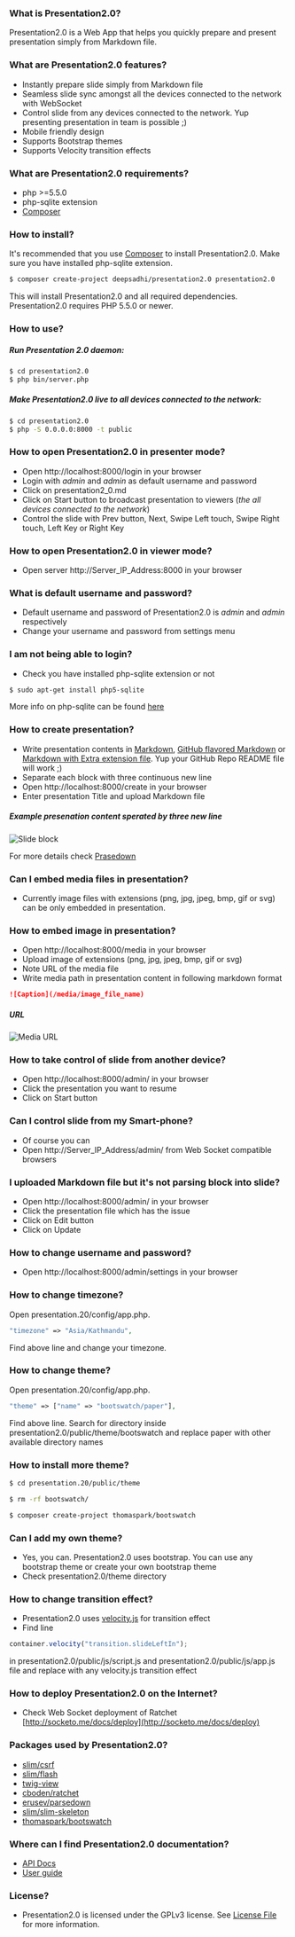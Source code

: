 ### What is Presentation2.0?

Presentation2.0 is a Web App that helps you quickly prepare and present presentation simply from Markdown file.


### What are Presentation2.0 features?

- Instantly prepare slide simply from Markdown file
- Seamless slide sync amongst all the devices connected to the network with WebSocket
- Control slide from any devices connected to the network. Yup presenting presentation in team is possible ;)
- Mobile friendly design
- Supports Bootstrap themes
- Supports Velocity transition effects


### What are Presentation2.0 requirements?
* php >=5.5.0
* php-sqlite extension
* [Composer](https://getcomposer.org/)


### How to install?

It's recommended that you use [Composer](https://getcomposer.org/) to install Presentation2.0. Make sure you have installed php-sqlite extension.

```bash
$ composer create-project deepsadhi/presentation2.0 presentation2.0
```

This will install Presentation2.0 and all required dependencies. Presentation2.0 requires PHP 5.5.0 or newer.


### How to use?

##### Run Presentation 2.0 daemon:

```bash
$ cd presentation2.0
$ php bin/server.php
```

##### Make Presentation2.0 live to all devices connected to the network:

```bash
$ cd presentation2.0
$ php -S 0.0.0.0:8000 -t public
```


### How to open Presentation2.0 in presenter mode?

* Open http://localhost:8000/login in your browser
* Login with _admin_ and _admin_ as default username and password
* Click on presentation2_0.md
* Click on Start button to broadcast presentation to viewers (*the all devices connected to the network*)
* Control the slide with Prev button, Next, Swipe Left touch, Swipe Right touch, Left Key or Right Key


### How to open Presentation2.0 in viewer mode?

* Open server http://Server_IP_Address:8000 in your browser


### What is default username and password?

* Default username and password of Presentation2.0 is _admin_ and _admin_ respectively
* Change your username and password from settings menu


### I am not being able to login?

* Check you have installed php-sqlite extension or not

```bash
$ sudo apt-get install php5-sqlite
```

More info on php-sqlite can be found [here](http://php.net/manual/en/sqlite.installation.php)


### How to create presentation?

* Write presentation contents in [Markdown](http://daringfireball.net/projects/markdown/), [GitHub flavored Markdown](https://help.github.com/categories/writing-on-github/) or [Markdown with Extra extension file](https://michelf.ca/projects/php-markdown/extra/). Yup your GitHub Repo README file will work ;)
* Separate each block with three continuous new line
* Open http://localhost:8000/create in your browser
* Enter presentation Title and upload Markdown file

##### Example presenation content sperated by three new line
![Slide block](/media/block.png)

For more details check [Prasedown](http://parsedown.org/)


### Can I embed media files in presentation?

* Currently image files with extensions (png, jpg, jpeg, bmp, gif or svg) can be only embedded in presentation.


### How to embed image in presentation?

* Open http://localhost:8000/media in your browser
* Upload image of extensions (png, jpg, jpeg, bmp, gif or svg)
* Note URL of the media file
* Write media path in presentation content in following markdown format
```markdown
![Caption](/media/image_file_name)
```

##### URL
![Media URL](/media/media.png)


### How to take control of slide from another device?

* Open http://localhost:8000/admin/ in your browser
* Click the presentation you want to resume
* Click on Start button


### Can I control slide from my Smart-phone?

* Of course you can
* Open http://Server_IP_Address/admin/ from Web Socket compatible browsers


### I uploaded Markdown file but it's not parsing block into slide?

* Open http://localhost:8000/admin/ in your browser
* Click the presentation file which has the issue
* Click on Edit button
* Click on Update


### How to change username and password?

* Open http://localhost:8000/admin/settings in your browser


### How to change timezone?

Open presentation.20/config/app.php.
```php
"timezone" => "Asia/Kathmandu",
```
Find above line and change your timezone.


### How to change theme?

Open presentation.20/config/app.php.
```php
"theme" => ["name" => "bootswatch/paper"],
```
Find above line. Search for directory inside presentation2.0/public/theme/bootswatch and replace paper with other available directory names


### How to install more theme?

```bash
$ cd presentation.20/public/theme
```
```bash
$ rm -rf bootswatch/
```
```bash
$ composer create-project thomaspark/bootswatch
```


### Can I add my own theme?

* Yes, you can. Presentation2.0 uses bootstrap. You can use any bootstrap theme or create your own bootstrap theme
* Check presentation2.0/theme directory


### How to change transition effect?

* Presentation2.0 uses [velocity.js](http://julian.com/research/velocity/) for transition effect
* Find line
```js
container.velocity("transition.slideLeftIn");
```
in presentation2.0/public/js/script.js and presentation2.0/public/js/app.js file and replace with any velocity.js transition effect


### How to deploy Presentation2.0 on the Internet?

* Check Web Socket deployment of Ratchet [http://socketo.me/docs/deploy](http://socketo.me/docs/deploy)


### Packages used by Presentation2.0?

* [slim/csrf](https://packagist.org/packages/slim/csrf)
* [slim/flash](https://packagist.org/packages/slim/flash)
* [twig-view](https://packagist.org/packages/slim/twig-view)
* [cboden/ratchet](https://packagist.org/packages/cboden/ratchet)
* [erusev/parsedown](https://packagist.org/packages/erusev/parsedown)
* [slim/slim-skeleton](https://packagist.org/packages/slim/slim-skeleton)
* [thomaspark/bootswatch](https://packagist.org/packages/thomaspark/bootswatch)


### Where can I find Presentation2.0 documentation?

* [API Docs](http://bctians.com/presentation2.0/docs/)
* [User guide](http://localhost:8000/admin/presentation/USER_GUIDE_md/show)


### License?

* Presentation2.0 is licensed under the GPLv3 license. See [License File](https://github.com/deepsadhi/presentation2.0/blob/master/LICENSE) for more information.
